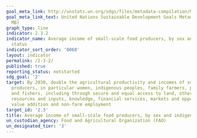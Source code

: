 ```yaml
---
goal_meta_link: http://unstats.un.org/sdgs/files/metadata-compilation/Metadata-Goal-2.pdf
goal_meta_link_text: United Nations Sustainable Development Goals Metadata (PDF 4.0
  MB)
graph_type: line
indicator: 2.3.2
indicator_name: Average income of small-scale food producers, by sex and indigenous
  status
indicator_sort_order: '0060'
layout: indicator
permalink: /2-3-2/
published: true
reporting_status: notstarted
sdg_goal: '2'
target: By 2030, double the agricultural productivity and incomes of small-scale food
  producers, in particular women, indigenous peoples, family farmers, pastoralists
  and fishers, including through secure and equal access to land, other productive
  resources and inputs, knowledge, financial services, markets and opportunities for
  value addition and non-farm employment
target_id: '2.3'
title: Average income of small-scale food producers, by sex and indigenous status
un_custodian_agency: Food and Agricultural Organization (FAO)
un_designated_tier: '3'
---
```

